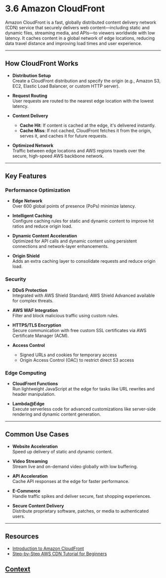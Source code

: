 # 3.6 Amazon CloudFront

Amazon CloudFront is a fast, globally distributed content delivery network (CDN) service that securely delivers web content—including static and dynamic files, streaming media, and APIs—to viewers worldwide with low latency. It caches content in a global network of edge locations, reducing data travel distance and improving load times and user experience.

---

## How CloudFront Works

- **Distribution Setup**  
  Create a CloudFront distribution and specify the origin (e.g., Amazon S3, EC2, Elastic Load Balancer, or custom HTTP server).

- **Request Routing**  
  User requests are routed to the nearest edge location with the lowest latency.

- **Content Delivery**  
  - **Cache Hit**: If content is cached at the edge, it's delivered instantly.  
  - **Cache Miss**: If not cached, CloudFront fetches it from the origin, serves it, and caches it for future requests.

- **Optimized Network**  
  Traffic between edge locations and AWS regions travels over the secure, high-speed AWS backbone network.

---

## Key Features

### Performance Optimization

- **Edge Network**  
  Over 600 global points of presence (PoPs) minimize latency.

- **Intelligent Caching**  
  Configure caching rules for static and dynamic content to improve hit ratios and reduce origin load.

- **Dynamic Content Acceleration**  
  Optimized for API calls and dynamic content using persistent connections and network-layer enhancements.

- **Origin Shield**  
  Adds an extra caching layer to consolidate requests and reduce origin load.

### Security

- **DDoS Protection**  
  Integrated with AWS Shield Standard; AWS Shield Advanced available for complex threats.

- **AWS WAF Integration**  
  Filter and block malicious traffic using custom rules.

- **HTTPS/TLS Encryption**  
  Secure communication with free custom SSL certificates via AWS Certificate Manager (ACM).

- **Access Control**  
  - Signed URLs and cookies for temporary access  
  - Origin Access Control (OAC) to restrict direct S3 access

### Edge Computing

- **CloudFront Functions**  
  Run lightweight JavaScript at the edge for tasks like URL rewrites and header manipulation.

- **Lambda@Edge**  
  Execute serverless code for advanced customizations like server-side rendering and dynamic content generation.

---

## Common Use Cases

- **Website Acceleration**  
  Speed up delivery of static and dynamic content.

- **Video Streaming**  
  Stream live and on-demand video globally with low buffering.

- **API Acceleration**  
  Cache API responses at the edge for faster performance.

- **E-Commerce**  
  Handle traffic spikes and deliver secure, fast shopping experiences.

- **Secure Content Delivery**  
  Distribute proprietary software, patches, or media to authenticated users.

---

## Resources

- [Introduction to Amazon CloudFront](https://www.youtube.com/watch?v=AT-nHW3_SVI)  
- [Step-by-Step AWS CDN Tutorial for Beginners](https://www.youtube.com/watch?v=GUfAQUjA3a0)


## [Context](./../context.md)

